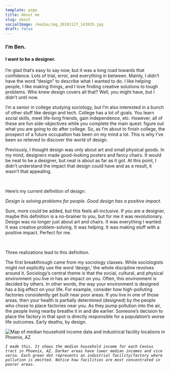 ```yaml
---
template: page
title: About me
slug: about
socialImage: /media/img_20191127_143835.jpg
draft: false
---
```

### I’m Ben.

#### I want to be a designer. 

I’m glad that’s easy to say now, but it was a long road towards that confidence. Lots of trial, error, and everything in between. Mainly, I didn’t have the word “design” to describe what I wanted to do. I like helping people, I like making things, and I love finding creative solutions to tough problems. Who knew design covers all that? Well, you might have, but I didn’t until now.

I’m a senior in college studying sociology, but I’m also interested in a bunch of other stuff like design and tech. College has a lot of goals. You learn social skills, meet life-long friends, gain independence, etc. However, all of these are fun side-objectives while you complete the main quest: figure out what you are going to do after college. So, as I’m about to finish college, the prospect of a future occupation has been on my mind a lot. This is why I’ve been so relieved to discover the world of design.

Previously, I thought design was only about art and small physical goods. In my mind, designers made good-looking posters and fancy chairs. It would be neat to be a designer, but neat is about as far as it got. At this point, I didn’t understand the impact that design could have and as a result, it wasn’t that appealing.

*<br>*

Here’s my current definition of design:

*Design is solving problems for people. Good design has a positive impact.* 

Sure, more could be added, but this feels all-inclusive. If you are a designer, maybe this definition is a no-brainer to you, but for me it was revolutionary. Design was no longer just about art and chairs. It was everything I wanted. It was creative problem-solving. It was helping. It was making stuff with a positive impact. Perfect for me.

*<br>*

Three realizations lead to this definition.

The first breakthrough came from my sociology classes. While sociologists might not explicitly use the word ‘design,’ the whole discipline revolves around it. Sociology’s central theme is that the social, cultural, and physical environment you live in has an impact on you. Often, this environment is decided by others. In other words, the way your environment is designed has a big effect on your life. For example, consider how high-polluting factories consistently get built near poor areas. If you live in one of those areas, then your health is partially determined (designed) by the people who chose to place factories near you. As they pump pollution into the air, the people living nearby breathe it in and die earlier. Someone’s decision to place the factory in that spot is directly responsible for a population’s worse life outcomes. Early deaths, by design.

![Map of median household income data and industrical facility locations in Phoenix, AZ](/media/azfactoriesmhi.png "Map of median household income data and industrical facility locations in Phoenix, AZ")

*`I made this. It shows the median household income for each Census tract in Phoenix, AZ. Darker areas have lower median incomes and vice versa. Each green dot represents an industrial facility/factory where pollution is emitted. Notice how facilities are most concentrated in poorer areas.`*